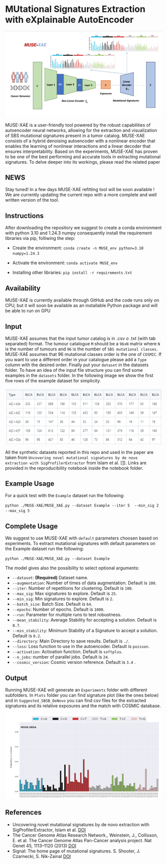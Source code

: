 # MUtational Signatures Extraction with eXplainable AutoEncoder

![](Images/MUSE-XAE.png)

MUSE-XAE is a user-friendly tool powered by the robust capabilities of autoencoder neural networks, allowing for the extraction and visualization of SBS mutational signatures present in a tumor catalog. MUSE-XAE consists of a hybrid denoising autoencoder with a nonlinear encoder that enables the learning of nonlinear interactions and a linear decoder that ensures interpretability. Based on the experiments, MUSE-XAE has proven to be one of the best performing and accurate tools in extracting mutational signatures. To delve deeper into its workings, please read the related paper

## NEWS

Stay tuned! In a few days MUSE-XAE refitting tool will be soon available !
We are currently updating the current repo with a more complete and well written version of the tool.


## Instructions

After downloading the repository we suggest to create a conda environment with python 3.10 and 1.24.3 numpy consequently install the requirement libraries via pip, folliwing the step:

- Create the environment: `conda create -n MUSE_env python=3.10 numpy=1.24.3`

- Activate the environment: `conda activate MUSE_env `

- Installing other libraries: `pip install -r requirements.txt`

## Availability

MUSE-XAE is currently available through GitHub and the code runs only on CPU, 
but it will soon be available as an installable Python package and will be able to run on GPU


## Input

MUSE-XAE assumes that the input tumor catalog is in .csv o .txt (with tab separated) format.
The tumour catalogue `M` should be a `96xN` matrix where `N` is the number of tumours and `96` is the number of `SBS mutational classes`.
MUSE-XAE assumes that 96 mutational classes order is the one of `COSMIC`. If you want to use a different order in your catalogue please add a `Type` column with the desired order.
Finally put your `dataset` in the datasets folder. To have an idea of the input file structure you can find some examples in the `datasets` folder. 
In the following image we show the first five rows of the example dataset for simplicity. 

![](Images/Example_dataset.png)

All the synthetic datasets reported in this repo and used in the paper are taken from `Uncovering novel mutational signatures by de novo extraction with SigProfilerExtractor` from Islam et al. [[1]](https://doi.org/10.1016/j.xgen.2022.100179). Links are provided in the reproducibility notebook inside the notebook folder. 

## Example Usage

For a quick test with the `Example` dataset run the following:

`python ./MUSE-XAE/MUSE_XAE.py --dataset Example --iter 5  --min_sig 2 --max_sig 5` 


## Complete Usage

We suggest to use MUSE-XAE with `default` parameters choosen based on experiments.
To extract mutational signatures with default parameters on the Example dataset run the following:

`python ./MUSE-XAE/MUSE_XAE.py --dataset Example`

The model gives also the possibility to select optional arguments:

- `--dataset`: **(Required)** Dataset name.
- `--augmentation`: Number of times of data augmentation. Default is `100`.
- `--iter`: Number of repetitions for clustering. Default is `100`.
- `--max_sig`: Max signatures to explore. Default is `25`.
- `--min_sig`: Min signatures to explore. Default is `2`.
- `--batch_size`: Batch Size. Default is `64`.
- `--epochs`: Number of epochs. Default is `1000`.
- `--run`: Parameter for multiple runs to test robustness.
- `--mean_stability`: Average Stability for accepting a solution. Default is `0.7`.
- `--min_stability`: Minimum Stability of a Signature to accept a solution. Default is `0.2`.
- `--directory`: Main Directory to save results. Default is `./`.
- `--loss`: Loss function to use in the autoencoder. Default is `poisson`.
- `--activation`: Activation function. Default is `softplus`.
- `--n_jobs`: number of parallel jobs. Default is `24`.
- `--cosmic_version`: Cosmic version reference. Default is `3.4` .


## Output

Running MUSE-XAE will generate an `Experiments` folder with different subfolders.
In `Plots` folder you can find signature plot (like the ones below) and in `Suggested_SBSB_DeNovo` you can find csv files for the extracted signatures and its relative exposures 
and the match with COSMIC database.

![](Images/Plot_signature.png)




## References

- Uncovering novel mutational signatures by de novo extraction with SigProfilerExtractor, Islam et al. [DOI](https://doi.org/10.1016/j.xgen.2022.100179)
- The Cancer Genome Atlas Research Network., Weinstein, J., Collisson, E. et al. The Cancer Genome Atlas Pan-Cancer analysis project. Nat Genet 45, 1113–1120 (2013) [DOI](https://doi.org/10.1038/ng.2764)
- Signal: The home page of mutational signatures. S. Shooter, J. Czarnecki, S. Nik-Zainal [DOI](https://doi.org/10.1038/ng.2764)

